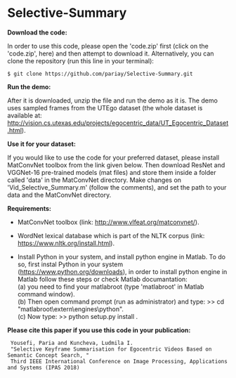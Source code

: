 # Selective-Summary

**Download the code:**

In order to use this code, please open the 'code.zip' first (click on the 'code.zip', here) and then attempt to download it. Alternatively, you can clone the repository (run this line in your terminal):

```
$ git clone https://github.com/pariay/Selective-Summary.git
```

**Run the demo:**

After it is downloaded, unzip the file and run the demo as it is. The demo uses sampled frames from the UTEgo dataset (the whole 
dataset is available at: http://vision.cs.utexas.edu/projects/egocentric_data/UT_Egocentric_Dataset.html).

**Use it for your dataset:**

If you would like to use the code for your preferred dataset, please install MatConvNet toolbox from the link given below. Then download ResNet and VGGNet-16 pre-trained models (mat files) and store them inside a folder called 'data' in the MatConvNet directory.
Make changes on 'Vid_Selective_Summary.m' (follow the comments), and set the path to your data and the MatConvNet directory.

**Requirements:**

- MatConvNet toolbox (link: http://www.vlfeat.org/matconvnet/).

- WordNet lexical database which is part of the NLTK corpus (link: https://www.nltk.org/install.html). 

- Install Python in your system, and install python engine in Matlab.
  To do so, first instal Python in your system (https://www.python.org/downloads), in order to install python engine in Matlab follow these steps or check Matlab documantation:   
  (a) you need to find your matlabroot (type 'matlabroot' in Matlab command window).  
  (b) Then open command prompt (run as  administrator) and type: >> cd "matlabroot\extern\engines\python".  
  (c) Now type: >> python setup.py install .

 
**Please cite this paper if you use this code in your publication:** 
    
     
     Yousefi, Paria and Kuncheva, Ludmila I. 
     "Selective Keyframe Summarisation for Egocentric Videos Based on Semantic Concept Search, "  
     Third IEEE International Conference on Image Processing, Applications and Systems (IPAS 2018)
     
     
 
